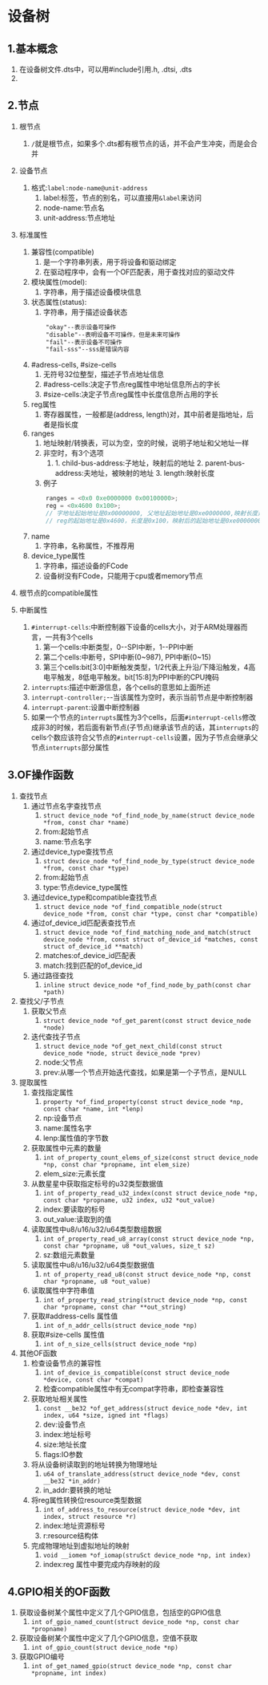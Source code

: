 # 设备树
## 1.基本概念
1. 在设备树文件.dts中，可以用#include引用.h, .dtsi, .dts
2. 

## 2.节点
1. 根节点
   1. `/`就是根节点，如果多个.dts都有根节点的话，并不会产生冲突，而是会合并
2. 设备节点
   1. 格式:`label:node-name@unit-address`
      1. label:标签，节点的别名，可以直接用`&label`来访问
      2. node-name:节点名
      3. unit-address:节点地址
3. 标准属性
   1. 兼容性(compatible)
      1. 是一个字符串列表，用于将设备和驱动绑定
      2. 在驱动程序中，会有一个OF匹配表，用于查找对应的驱动文件
   2. 模块属性(model):
      1. 字符串，用于描述设备模块信息
   3. 状态属性(status):
      1. 字符串，用于描述设备状态
        ```txt
            "okay"--表示设备可操作
            "disable"--表明设备不可操作，但是未来可操作
            "fail"--表示设备不可操作
            "fail-sss"--sss是错误内容
        ```
    4. #adress-cells, #size-cells
       1. 无符号32位整型，描述子节点地址信息
       2. #adress-cells:决定子节点reg属性中地址信息所占的字长
       3. #size-cells:决定子节点reg属性中长度信息所占用的字长
    5. reg属性
       1. 寄存器属性，一般都是(address, length)对，其中前者是指地址，后者是指长度
    6. ranges
       1. 地址映射/转换表，可以为空，空的时候，说明子地址和父地址一样
       2. 非空时，有3个选项
          1. <child-bus-address parent-bus-address length>
             1. child-bus-address:子地址，映射后的地址
             2. parent-bus-address:夫地址，被映射的地址
             3. length:映射长度
       3. 例子
        ```c
            ranges = <0x0 0xe0000000 0x00100000>;
            reg = <0x4600 0x100>;
            // 字地址起始地址是0x00000000, 父地址起始地址是0xe0000000,映射长度是0x00100000
            // reg的起始地址是0x4600，长度是0x100，映射后的起始地址是0xe0000000+0x00004600=0xe0004600
        ```
    7. name
       1. 字符串，名称属性，不推荐用
    8. device_type属性
       1. 字符串，描述设备的FCode
       2. 设备树没有FCode，只能用于cpu或者memory节点

4. 根节点的compatible属性
   
5. 中断属性
   1. `#interrupt-cells`:中断控制器下设备的cells大小，对于ARM处理器而言，一共有3个cells
      1. 第一个cells:中断类型，0--SPI中断，1--PPI中断
      2. 第二个cells:中断号，SPI中断(0~987), PPI中断(0~15)
      3. 第三个cells:bit[3:0]中断触发类型，1/2代表上升沿/下降沿触发，4高电平触发，8低电平触发。bit[15:8]为PPI中断的CPU掩码
   2. `interrupts`:描述中断源信息，各个cells的意思如上面所述
   3. `interrupt-controller;`--当该属性为空时，表示当前节点是中断控制器
   4. `interrupt-parent`:设置中断控制器
   5. 如果一个节点的`interrupts`属性为3个cells，后面`#interrupt-cells`修改成非3的时候，若后面有新节点(子节点)继承该节点的话，其`interrupts`的cells个数应该符合父节点的`#interrupt-cells`设置，因为子节点会继承父节点`interrupts`部分属性

## 3.OF操作函数
1. 查找节点
   1. 通过节点名字查找节点
      1. `struct device_node *of_find_node_by_name(struct device_node *from, const char *name)`
      2. from:起始节点
      3. name:节点名字
   2. 通过device_type查找节点
      1. `struct device_node *of_find_node_by_type(struct device_node *from, const char *type)`
      2. from:起始节点
      3. type:节点device_type属性 
   3. 通过device_type和compatible查找节点
      1. `struct device_node *of_find_compatible_node(struct device_node *from, const char *type, const char *compatible)`
   4. 通过of_device_id匹配表查找节点
      1. `struct device_node *of_find_matching_node_and_match(struct device_node *from, const struct of_device_id *matches, const struct of_device_id **match)`
      2. matches:of_device_id匹配表
      3. match:找到匹配的of_device_id
   5. 通过路径查找
      1. `inline struct device_node *of_find_node_by_path(const char *path)`
2. 查找父/子节点
   1. 获取父节点
      1. `struct device_node *of_get_parent(const struct device_node *node)`
   2. 迭代查找子节点
      1. `struct device_node *of_get_next_child(const struct device_node *node, struct device_node *prev)`
      2. node:父节点
      3. prev:从哪一个节点开始迭代查找，如果是第一个子节点，是NULL
3. 提取属性
   1. 查找指定属性
      1. `property *of_find_property(const struct device_node *np, const char *name, int *lenp)`
      2. np:设备节点
      3. name:属性名字
      4. lenp:属性值的字节数
   2. 获取属性中元素的数量
      1. `int of_property_count_elems_of_size(const struct device_node *np, const char *propname, int elem_size)`
      2. elem_size:元素长度
   3. 从数星星中获取指定标号的u32类型数据值
      1. `int of_property_read_u32_index(const struct device_node *np, const char *propname, u32 index, u32 *out_value)`
      2. index:要读取的标号
      3. out_value:读取到的值
   4. 读取属性中u8/u16/u32/u64类型数组数据
      1. `int of_property_read_u8_array(const struct device_node *np, const char *propname, u8 *out_values, size_t sz)`
      2. sz:数组元素数量
   5. 读取属性中u8/u16/u32/u64类型数据值
      1. `nt of_property_read_u8(const struct device_node *np, const char *propname, u8 *out_value)`
   6. 读取属性中字符串值
      1. `int of_property_read_string(struct device_node *np, const char *propname, const char **out_string)`
   7. 获取#address-cells 属性值
      1. `int of_n_addr_cells(struct device_node *np)`
   8. 获取#size-cells 属性值
      1. `int of_n_size_cells(struct device_node *np)`
4. 其他OF函数
   1. 检查设备节点的兼容性
      1. `int of_device_is_compatible(const struct device_node *device, const char *compat)`
      2. 检查compatible属性中有无compat字符串，即检查兼容性
   2. 获取地址相关属性
      1. `const __be32 *of_get_address(struct device_node *dev, int index, u64 *size, igned int *flags)`
      2. dev:设备节点
      3. index:地址标号
      4. size:地址长度
      5. flags:IO参数
   3. 将从设备树读取到的地址转换为物理地址
      1. `u64 of_translate_address(struct device_node *dev, const __be32 *in_addr)`
      2. in_addr:要转换的地址
   4. 将reg属性转换位resource类型数据
      1. `int of_address_to_resource(struct device_node *dev, int index, struct resource *r)`
      2. index:地址资源标号
      3. r:resource结构体
   5. 完成物理地址到虚拟地址的映射
      1. `void __iomem *of_iomap(struSct device_node *np, int index)`
      2. index:reg 属性中要完成内存映射的段

## 4.GPIO相关的OF函数
1. 获取设备树某个属性中定义了几个GPIO信息，包括空的GPIO信息
   1. `int of_gpio_named_count(struct device_node *np, const char *propname) `
2. 获取设备树某个属性中定义了几个GPIO信息，空值不获取
   1. `int of_gpio_count(struct device_node *np)`
3. 获取GPIO编号
   1. `int of_get_named_gpio(struct device_node *np, const char *propname, int index)`

